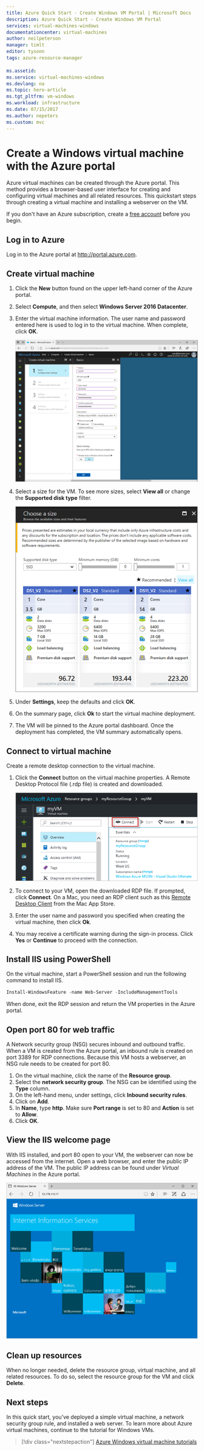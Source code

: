```yaml
---
title: Azure Quick Start - Create Windows VM Portal | Microsoft Docs
description: Azure Quick Start - Create Windows VM Portal
services: virtual-machines-windows
documentationcenter: virtual-machines
author: neilpeterson
manager: timlt
editor: tysonn
tags: azure-resource-manager

ms.assetid:
ms.service: virtual-machines-windows
ms.devlang: na
ms.topic: hero-article
ms.tgt_pltfrm: vm-windows
ms.workload: infrastructure
ms.date: 07/15/2017
ms.author: nepeters
ms.custom: mvc
---
```


# Create a Windows virtual machine with the Azure portal

Azure virtual machines can be created through the Azure portal. This method provides a browser-based user interface for creating and configuring virtual machines and all related resources. This quickstart steps through creating a virtual machine and installing a webserver on the VM.

If you don't have an Azure subscription, create a [free account](https://azure.microsoft.com/free/?WT.mc_id=A261C142F) before you begin.

## Log in to Azure

Log in to the Azure portal at http://portal.azure.com.

## Create virtual machine

1. Click the **New** button found on the upper left-hand corner of the Azure portal.

2. Select **Compute**, and then select **Windows Server 2016 Datacenter**. 

3. Enter the virtual machine information. The user name and password entered here is used to log in to the virtual machine. When complete, click **OK**.

    ![Enter basic information about your VM in the portal blade](./media/quick-create-portal/create-windows-vm-portal-basic-blade.png)  

4. Select a size for the VM. To see more sizes, select **View all** or change the **Supported disk type** filter. 

    ![Screenshot that shows VM sizes](./media/quick-create-portal/create-windows-vm-portal-sizes.png)  

5. Under **Settings**, keep the defaults and click **OK**. 

6. On the summary page, click **Ok** to start the virtual machine deployment.

7. The VM will be pinned to the Azure portal dashboard. Once the deployment has completed, the VM summary automatically opens.


## Connect to virtual machine

Create a remote desktop connection to the virtual machine.

1. Click the **Connect** button on the virtual machine properties. A Remote Desktop Protocol file (.rdp file) is created and downloaded.

    ![Portal 9](./media/quick-create-portal/quick-create-portal/portal-quick-start-9.png) 

2. To connect to your VM, open the downloaded RDP file. If prompted, click **Connect**. On a Mac, you need an RDP client such as this [Remote Desktop Client](https://itunes.apple.com/us/app/microsoft-remote-desktop/id715768417?mt=12) from the Mac App Store.

3. Enter the user name and password you specified when creating the virtual machine, then click **Ok**.

4. You may receive a certificate warning during the sign-in process. Click **Yes** or **Continue** to proceed with the connection.


## Install IIS using PowerShell

On the virtual machine, start a PowerShell session and run the following command to install IIS.

```powershell
Install-WindowsFeature -name Web-Server -IncludeManagementTools
```

When done, exit the RDP session and return the VM properties in the Azure portal.

## Open port 80 for web traffic 

A Network security group (NSG) secures inbound and outbound traffic. When a VM is created from the Azure portal, an inbound rule is created on port 3389 for RDP connections. Because this VM hosts a webserver, an NSG rule needs to be created for port 80.

1. On the virtual machine, click the name of the **Resource group**.
2. Select the **network security group**. The NSG can be identified using the **Type** column. 
3. On the left-hand menu, under settings, click **Inbound security rules**.
4. Click on **Add**.
5. In **Name**, type **http**. Make sure **Port range** is set to 80 and **Action** is set to **Allow**. 
6. Click **OK**.


## View the IIS welcome page

With IIS installed, and port 80 open to your VM, the webserver can now be accessed from the internet. Open a web browser, and enter the public IP address of the VM. The public IP address can be found under *Virtual Machines* in the Azure portal.

![IIS default site](./media/quick-create-powershell/default-iis-website.png) 

## Clean up resources

When no longer needed, delete the resource group, virtual machine, and all related resources. To do so, select the resource group for the VM and click **Delete**.

## Next steps

In this quick start, you’ve deployed a simple virtual machine, a network security group rule, and installed a web server. To learn more about Azure virtual machines, continue to the tutorial for Windows VMs.

> [!div class="nextstepaction"]
> [Azure Windows virtual machine tutorials](./tutorial-manage-vm.md)
